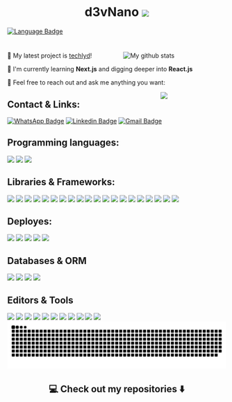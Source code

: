 <h1 align="center">
  d3vNano
  <img align="center" src="https://readme-typing-svg.demolab.com?font=Fira+Code&color=FFFFFF&center=true&vCenter=true&width=1000&lines=Hello!+My+name+is+Luiz+Dorigo;and+i'm+a+Full+Stack+Developer." />
</h1>

[![Language Badge](https://img.shields.io/badge/Language-EN--US-000?labelColor=000&style=social)](https://github.com/d3vNano/d3vNano/blob/main/README.md)
<h1></h1>


<div>
<img align="right" width="47%" src="https://github-readme-stats.vercel.app/api?username=d3vNano&title_color=FFF&icon_color=FFF&text_color=9f9f9f&border_color=000000&bg_color=000&show_icons=true" alt="My github stats"/>


🔭 My latest project is [techlyd]()!

🌱 I'm currently learning **Next.js** and digging deeper into **React.js**

💬 Feel free to reach out and ask me anything you want:
</div>

<img align="right" width="30%" src="https://github-readme-stats.vercel.app/api/top-langs/?username=d3vNano&langs_count=3&title_color=FFF&icon_color=FFF&text_color=9f9f9f&border_color=000000&bg_color=050505"/>


<h2>Contact & Links:</h2>


[![WhatsApp Badge](https://img.shields.io/badge/WhatsApp-000000?style=for-the-badge&logo=whatsapp&logoColor=white)](https://wa.me/5541996627334?text=Ol%C3%A1%2C+vim+atrav%C3%A9s+do+seu+GitHub%21+... "Contato via WhatsApp")
[![Linkedin Badge](https://img.shields.io/badge/-in/d3vNano-000000?style=for-the-badge&logo=Linkedin&logoColor=white)](https://www.linkedin.com/in/d3vNano/ "Conecte-se no LinkedIn")
[![Gmail Badge](https://img.shields.io/badge/-contato.dorigo@gmail.com-000000?style=for-the-badge&logo=Gmail&logoColor=white)](mailto:contao.dorigo@gmail.com "Contato via E-mail")

<h2>Programming languages:</h2>

<img src="https://img.shields.io/badge/HTML5-000?style=for-the-badge&logo=html5&logoColor=white"/>
<img src="https://img.shields.io/badge/CSS3-000?style=for-the-badge&logo=css3&logoColor=white"/>
<img src="https://img.shields.io/badge/JavaScript-000?style=for-the-badge&logo=javascript&logoColor=FFFFFF"/>

<h2>Libraries & Frameworks:</h2>

<img src="https://img.shields.io/badge/React.js-000?style=for-the-badge&logo=react&logoColor=FFFFFF"/>
<img src="https://img.shields.io/badge/styled--components-000?style=for-the-badge&logo=styled-components&logoColor=white"/>
<img src="https://img.shields.io/badge/React Query-000?style=for-the-badge&logo=reactquery&logoColor=white"/>
<img src="https://img.shields.io/badge/Axios|Fetch-000?style=for-the-badge&logo=axios&logoColor=white"/>
<img src="https://img.shields.io/badge/webpack-000?style=for-the-badge&logo=webpack&logoColor=white"/>
<img src="https://img.shields.io/badge/Prettier-000?style=for-the-badge&logo=prettier&logoColor=FFFFFF"/>
<img src="https://img.shields.io/badge/Next.js-000?style=for-the-badge&logo=next.js&logoColor=FFFFFF"/>
<img src="https://img.shields.io/badge/Sass|Scss-000?style=for-the-badge&logo=sass&logoColor=white"/>
<img src="https://img.shields.io/badge/TailwindCss-000?style=for-the-badge&logo=tailwindcss&logoColor=white"/>
<img src="https://img.shields.io/badge/Node.js-000?style=for-the-badge&logo=nodedotjs&logoColor=white"/>
<img src="https://img.shields.io/badge/Express.js-000?style=for-the-badge&logo=express&logoColor=white"/>
<img src="https://img.shields.io/badge/Typescript-000?style=for-the-badge&logo=typescript&logoColor=white"/>
<img src="https://img.shields.io/badge/JWT-000?style=for-the-badge&logo=jsonwebtokens&logoColor=white"/>
<img src="https://img.shields.io/badge/oauth-000?style=for-the-badge&logo=singlestore&logoColor=white"/>
<img src="https://img.shields.io/badge/jest-000?style=for-the-badge&logo=jest&logoColor=white"/>
<img src="https://img.shields.io/badge/nest.js-000?style=for-the-badge&logo=nestjs&logoColor=white"/>
<img src="https://img.shields.io/badge/npm-000?style=for-the-badge&logo=npm&logoColor=white"/>
<img src="https://img.shields.io/badge/dotenv-000?style=for-the-badge&logo=dotenv&logoColor=white"/>
<img src="https://img.shields.io/badge/eslint-000?style=for-the-badge&logo=eslint&logoColor=white"/>
<img src="https://img.shields.io/badge/docker-000?style=for-the-badge&logo=docker&logoColor=white"/>

<h2>Deployes:</h2>

<img src="https://img.shields.io/badge/vercel-000?style=for-the-badge&logo=vercel&logoColor=white"/>
<img src="https://img.shields.io/badge/render-000?style=for-the-badge&logo=render&logoColor=white"/>
<img src="https://img.shields.io/badge/MongoDB Atlas-000?style=for-the-badge&logo=mongodb&logoColor=white"/>
<img src="https://img.shields.io/badge/aws-000?style=for-the-badge&logo=amazonaws&logoColor=white"/>
<img src="https://img.shields.io/badge/MongoDB-000?style=for-the-badge&logo=mongodb&logoColor=white"/>

<h2>Databases & ORM</h2>

<img src="https://img.shields.io/badge/MongoDB-000?style=for-the-badge&logo=mongodb&logoColor=white"/>
<img src="https://img.shields.io/badge/postgresql-000?style=for-the-badge&logo=postgresql&logoColor=white"/>
<img src="https://img.shields.io/badge/prisma-000?style=for-the-badge&logo=prisma&logoColor=white"/>
<img src="https://img.shields.io/badge/redis-000?style=for-the-badge&logo=redis&logoColor=white"/>

<h2>Editors & Tools</h2>

<img src="https://img.shields.io/badge/vscode-000?style=for-the-badge&logo=visualstudiocode&logoColor=white"/>
<img src="https://img.shields.io/badge/git-000?style=for-the-badge&logo=git&logoColor=white"/>
<img src="https://img.shields.io/badge/notion-000?style=for-the-badge&logo=notion&logoColor=white"/>
<img src="https://img.shields.io/badge/trello-000?style=for-the-badge&logo=trello&logoColor=white"/>
<img src="https://img.shields.io/badge/figma-000?style=for-the-badge&logo=figma&logoColor=white"/>
<img src="https://img.shields.io/badge/adobe cc-000?style=for-the-badge&logo=adobecreativecloud&logoColor=white"/>
<img src="https://img.shields.io/badge/photoshop-000?style=for-the-badge&logo=adobephotoshop&logoColor=white"/>
<img src="https://img.shields.io/badge/illustrator-000?style=for-the-badge&logo=adobeillustrator&logoColor=white"/>
<img src="https://img.shields.io/badge/indesign-000?style=for-the-badge&logo=adobeindesign&logoColor=white"/>
<img src="https://img.shields.io/badge/dreamweaver-000?style=for-the-badge&logo=adobedreamweaver&logoColor=white"/>
<img src="https://img.shields.io/badge/premiere-000?style=for-the-badge&logo=adobepremierepro&logoColor=white"/>


<img src="https://raw.githubusercontent.com/Platane/snk/output/github-contribution-grid-snake.svg" alt="Snake animation" />

<h2 align="center">💻 Check out my repositories ⬇️</h2>